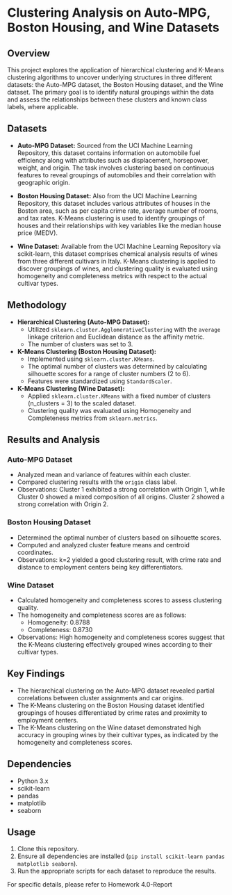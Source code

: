 # Clustering Analysis on Auto-MPG, Boston Housing, and Wine Datasets

## Overview

This project explores the application of hierarchical clustering and K-Means clustering algorithms to uncover underlying structures in three different datasets: the Auto-MPG dataset, the Boston Housing dataset, and the Wine dataset. The primary goal is to identify natural groupings within the data and assess the relationships between these clusters and known class labels, where applicable.

## Datasets

*   **Auto-MPG Dataset:** Sourced from the UCI Machine Learning Repository, this dataset contains information on automobile fuel efficiency along with attributes such as displacement, horsepower, weight, and origin. The task involves clustering based on continuous features to reveal groupings of automobiles and their correlation with geographic origin.

*   **Boston Housing Dataset:** Also from the UCI Machine Learning Repository, this dataset includes various attributes of houses in the Boston area, such as per capita crime rate, average number of rooms, and tax rates. K-Means clustering is used to identify groupings of houses and their relationships with key variables like the median house price (MEDV).

*   **Wine Dataset:** Available from the UCI Machine Learning Repository via scikit-learn, this dataset comprises chemical analysis results of wines from three different cultivars in Italy. K-Means clustering is applied to discover groupings of wines, and clustering quality is evaluated using homogeneity and completeness metrics with respect to the actual cultivar types.

## Methodology

*   **Hierarchical Clustering (Auto-MPG Dataset):**
    *   Utilized `sklearn.cluster.AgglomerativeClustering` with the `average` linkage criterion and Euclidean distance as the affinity metric.
    *   The number of clusters was set to 3.
*   **K-Means Clustering (Boston Housing Dataset):**
    *   Implemented using `sklearn.cluster.KMeans`.
    *   The optimal number of clusters was determined by calculating silhouette scores for a range of cluster numbers (2 to 6).
    *   Features were standardized using `StandardScaler`.
*   **K-Means Clustering (Wine Dataset):**
    *   Applied `sklearn.cluster.KMeans` with a fixed number of clusters (n\_clusters = 3) to the scaled dataset.
    *   Clustering quality was evaluated using Homogeneity and Completeness metrics from `sklearn.metrics`.

## Results and Analysis

### Auto-MPG Dataset

*   Analyzed mean and variance of features within each cluster.
*   Compared clustering results with the `origin` class label.
*   Observations: Cluster 1 exhibited a strong correlation with Origin 1, while Cluster 0 showed a mixed composition of all origins. Cluster 2 showed a strong correlation with Origin 2.

### Boston Housing Dataset

*   Determined the optimal number of clusters based on silhouette scores.
*   Computed and analyzed cluster feature means and centroid coordinates.
*   Observations: k=2 yielded a good clustering result, with crime rate and distance to employment centers being key differentiators.

### Wine Dataset

*   Calculated homogeneity and completeness scores to assess clustering quality.
*   The homogeneity and completeness scores are as follows:
    *   Homogeneity: 0.8788
    *   Completeness: 0.8730
*   Observations: High homogeneity and completeness scores suggest that the K-Means clustering effectively grouped wines according to their cultivar types.

## Key Findings

*   The hierarchical clustering on the Auto-MPG dataset revealed partial correlations between cluster assignments and car origins.
*   The K-Means clustering on the Boston Housing dataset identified groupings of houses differentiated by crime rates and proximity to employment centers.
*   The K-Means clustering on the Wine dataset demonstrated high accuracy in grouping wines by their cultivar types, as indicated by the homogeneity and completeness scores.

## Dependencies

*   Python 3.x
*   scikit-learn
*   pandas
*   matplotlib
*   seaborn

## Usage

1.  Clone this repository.
2.  Ensure all dependencies are installed (`pip install scikit-learn pandas matplotlib seaborn`).
3.  Run the appropriate scripts for each dataset to reproduce the results.

For specific details, please refer to Homework 4.0-Report

